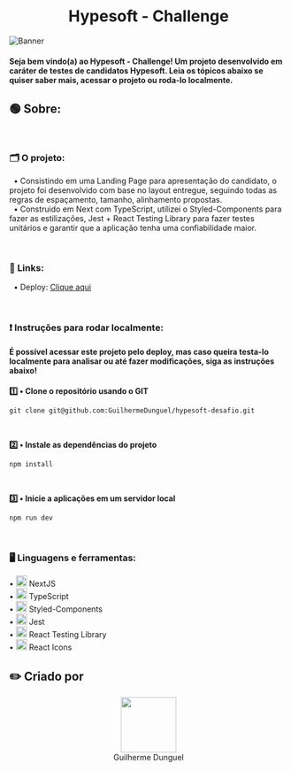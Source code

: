 <div align="center">
  <h1>Hypesoft - Challenge</h1>
</div>

![Banner](https://i.imgur.com/VSRYWWe.jpg)

#### Seja bem vindo(a) ao Hypesoft - Challenge! Um projeto desenvolvido em caráter de testes de candidatos Hypesoft. Leia os tópicos abaixo se quiser saber mais, acessar o projeto ou roda-lo localmente.

## 🟢 Sobre:

<br>

### 🗂️ O projeto: 
&nbsp; • Consistindo em uma Landing Page para apresentação do candidato, o projeto foi desenvolvido com base no layout entregue, seguindo todas as regras de espaçamento, tamanho, alinhamento propostas.\
&nbsp; • Construido em Next com TypeScript, utilizei o Styled-Components para fazer as estilizações, Jest + React Testing Library para fazer testes unitários e garantir que a aplicação tenha uma confiabilidade maior.

<br>

### 🔗 Links: 
&nbsp; • Deploy: <a href="https://hypesoft-desafio.vercel.app" target="_blank">Clique aqui</a>

<br>

### ❗ Instruções para rodar localmente:
#### É possível acessar este projeto pelo deploy, mas caso queira testa-lo localmente para analisar ou até fazer modificações, siga as instruções abaixo!

<strong> 1️⃣ • Clone o repositório usando o GIT </strong>

```
git clone git@github.com:GuilhermeDunguel/hypesoft-desafio.git
```

<br>


<strong> 2️⃣ • Instale as dependências do projeto</strong>

```
npm install
```

<br>

<strong> 3️⃣ • Inicie a aplicações em um servidor local</strong>

```
npm run dev
```

<br>

### 🖥️ Linguagens e ferramentas: 
• <img width="20px" src="https://skillicons.dev/icons?i=nextjs" alt="react icon"/> NextJS\
• <img width="20px" src="https://skillicons.dev/icons?i=typescript" alt="typescript icon"/> TypeScript\
• <img width="20px" src="https://skillicons.dev/icons?i=styledcomponents" alt="styled-components icon"/> Styled-Components\
• <img width="20px" src="https://skillicons.dev/icons?i=jest" alt="jest icon"/> Jest\
• <img width="20px" src="https://testing-library.com/img/octopus-128x128.png" alt="testing library icon"/> React Testing Library\
• <img width=20px src="https://skillicons.dev/icons?i=react"> React Icons

## ✏️ Criado por
<div align='center'>
  <img src="https://avatars.githubusercontent.com/u/89926690?v=4" width="100px">
  <br>
  <a align='center' src="https://github.com/GuilhermeDunguel">Guilherme Dunguel</a>
</div>

